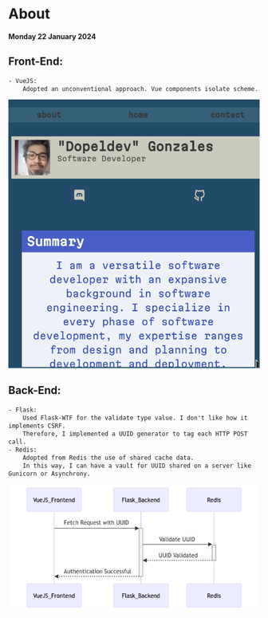 # About
#### Monday 22 January 2024
## Front-End:
    - VueJS:
        Adopted an unconventional approach. Vue components isolate scheme.

![front](https://github.com/dopelDev/about/blob/main/Screenshot_2024-01-22_19-49-25.png)

## Back-End:
    - Flask:
        Used Flask-WTF for the validate type value. I don't like how it implements CSRF.
        Therefore, I implemented a UUID generator to tag each HTTP POST call.
    - Redis:
        Adopted from Redis the use of shared cache data.
        In this way, I can have a vault for UUID shared on a server like Gunicorn or Asynchrony.
        
![scheme](https://github.com/dopelDev/about/blob/main/diagrama.png)

